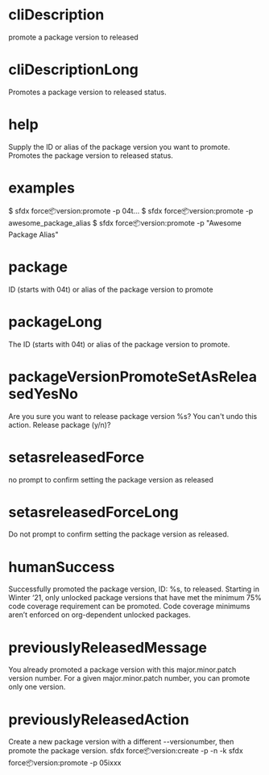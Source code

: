 # cliDescription

promote a package version to released

# cliDescriptionLong

Promotes a package version to released status.

# help

Supply the ID or alias of the package version you want to promote. Promotes the package version to released status.

# examples

$ sfdx force:package:version:promote -p 04t...
$ sfdx force:package:version:promote -p awesome_package_alias
$ sfdx force:package:version:promote -p "Awesome Package Alias"

# package

ID (starts with 04t) or alias of the package version to promote

# packageLong

The ID (starts with 04t) or alias of the package version to promote.

# packageVersionPromoteSetAsReleasedYesNo

Are you sure you want to release package version %s? You can't undo this action. Release package (y/n)?

# setasreleasedForce

no prompt to confirm setting the package version as released

# setasreleasedForceLong

Do not prompt to confirm setting the package version as released.

# humanSuccess

Successfully promoted the package version, ID: %s, to released. Starting in Winter ‘21, only unlocked package versions that have met the minimum 75% code coverage requirement can be promoted. Code coverage minimums aren’t enforced on org-dependent unlocked packages.

# previouslyReleasedMessage

You already promoted a package version with this major.minor.patch version number. For a given major.minor.patch number, you can promote only one version.

# previouslyReleasedAction

Create a new package version with a different --versionumber, then promote the package version.
sfdx force:package:version:create -p <name> -n <versionnum> -k <key>
sfdx force:package:version:promote -p 05ixxx
